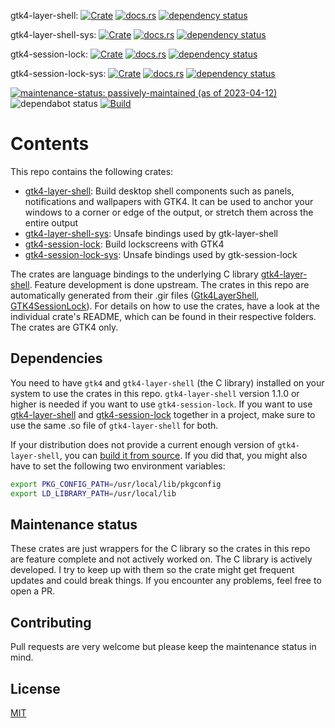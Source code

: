 gtk4-layer-shell:
[![Crate](https://img.shields.io/crates/v/gtk4-layer-shell.svg)](https://crates.io/crates/gtk4-layer-shell)
[![docs.rs](https://docs.rs/gtk4-layer-shell/badge.svg)](https://docs.rs/gtk4-layer-shell)
[![dependency status](https://deps.rs/crate/gtk4-layer-shell/0.6.3/status.svg)](https://deps.rs/crate/gtk4-layer-shell/0.6.3)

gtk4-layer-shell-sys:
[![Crate](https://img.shields.io/crates/v/gtk4-layer-shell-sys.svg)](https://crates.io/crates/gtk4-layer-shell-sys)
[![docs.rs](https://docs.rs/gtk4-layer-shell-sys/badge.svg)](https://docs.rs/gtk4-layer-shell-sys)
[![dependency status](https://deps.rs/crate/gtk4-layer-shell-sys/0.4.0/status.svg)](https://deps.rs/crate/gtk4-layer-shell-sys/0.4.0)

gtk4-session-lock:
[![Crate](https://img.shields.io/crates/v/gtk4-session-lock.svg)](https://crates.io/crates/gtk4-session-lock)
[![docs.rs](https://docs.rs/gtk4-session-lock/badge.svg)](https://docs.rs/gtk4-session-lock)
[![dependency status](https://deps.rs/crate/gtk4-session-lock/0.2.1/status.svg)](https://deps.rs/crate/gtk4-session-lock/0.2.1)

gtk4-session-lock-sys:
[![Crate](https://img.shields.io/crates/v/gtk4-session-lock-sys.svg)](https://crates.io/crates/gtk4-session-lock-sys)
[![docs.rs](https://docs.rs/gtk4-session-lock-sys/badge.svg)](https://docs.rs/gtk4-session-lock-sys)
[![dependency status](https://deps.rs/crate/gtk4-session-lock-sys/0.3.0/status.svg)](https://deps.rs/crate/gtk4-session-lock-sys/0.3.0)

[![maintenance-status: passively-maintained (as of 2023-04-12)](https://img.shields.io/badge/maintenance--status-passively--maintained_%28as_of_2023--04--12%29-forestgreen)](https://gist.github.com/rusty-snake/574a91f1df9f97ec77ca308d6d731e29)
![dependabot status](https://img.shields.io/badge/dependabot-enabled-025e8c?logo=Dependabot)
[![Build](https://img.shields.io/github/actions/workflow/status/pentamassiv/gtk4-layer-shell-gir/build.yaml?branch=main)](https://github.com/pentamassiv/gtk4-layer-shell-gir/actions/workflows/build.yaml)

# Contents
This repo contains the following crates:

- [gtk4-layer-shell](https://github.com/pentamassiv/gtk4-layer-shell-gir/tree/main/gtk4-layer-shell): Build desktop shell components such as panels, notifications and wallpapers with GTK4. It can be used to anchor your windows to a corner or edge of the output, or stretch them across the entire output
- [gtk4-layer-shell-sys](https://github.com/pentamassiv/gtk4-layer-shell-gir/tree/main/gtk4-layer-shell-sys): Unsafe bindings used by gtk-layer-shell
- [gtk4-session-lock](https://github.com/pentamassiv/gtk4-layer-shell-gir/tree/main/gtk4-session-lock): Build lockscreens with GTK4
- [gtk4-session-lock-sys](https://github.com/pentamassiv/gtk4-layer-shell-gir/tree/main/gtk4-session-lock-sys): Unsafe bindings used by gtk-session-lock


The crates are language bindings to the underlying C library [gtk4-layer-shell](https://github.com/wmww/gtk4-layer-shell). Feature development is done upstream. The crates in this repo are automatically generated from their .gir files ([Gtk4LayerShell](Gtk4LayerShell-1.0.gir), [GTK4SessionLock](Gtk4SessionLock-1.0.gir)). For details on how to use the crates, have a look at the individual crate's README, which can be found in their respective folders. The crates are GTK4 only.

## Dependencies
You need to have `gtk4` and `gtk4-layer-shell` (the C library) installed on your system to use the crates in this repo. `gtk4-layer-shell` version 1.1.0 or higher is needed if you want to use `gtk4-session-lock`.
If you want to use [gtk4-layer-shell](https://github.com/pentamassiv/gtk4-layer-shell-gir/tree/main/gtk4-layer-shell) and [gtk4-session-lock](https://github.com/pentamassiv/gtk4-layer-shell-gir/tree/main/gtk4-session-lock) together in a project, make sure to use the same .so file of `gtk4-layer-shell` for both.

If your distribution does not provide a current enough version of `gtk4-layer-shell`, you can [build it from source](https://github.com/wmww/gtk4-layer-shell#building-from-source). If you did that, you might also have to set the following two environment variables:
```bash
export PKG_CONFIG_PATH=/usr/local/lib/pkgconfig
export LD_LIBRARY_PATH=/usr/local/lib
```

## Maintenance status
These crates are just wrappers for the C library so the crates in this repo are feature complete and not actively worked on. The C library is actively developed. I try to keep up with them so the crate might get frequent updates and could break things. If you encounter any problems, feel free to open a PR.

## Contributing
Pull requests are very welcome but please keep the maintenance status in mind.

## License
[MIT](https://choosealicense.com/licenses/mit/)
